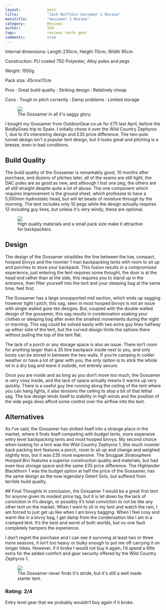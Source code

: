 ```yaml
---
layout:            post
title:             "Jack Wolfskin Gossamer 1 Review"
menutitle:         "Gossamer 1 Review"
category:          Reviews
author:            SSH
tags:              reviews tents gear  
comments:          true
---
```


Internal dimensions: Length 230cm, Height 70cm, Width 95cm

Construction: PU coated 75D Polyester, Alloy poles and pegs

Weight: 1550g

Pack size: 45cmx17cm

Pros
:  Great build quality
:  Striking design
:  Relatively cheap

Cons
:  Tough to pitch correctly
:  Damp problems
:  Limited storage

<figure>
<img src="{{ site.github.url }}/media/img/gossamer/cover.jpg" />
<figcaption>The Gossamer in all it's saggy glory.</figcaption>
</figure>

I bought my Gossamer from OutdoorGear.co.uk for £75 last April, before the BoldlyGoes trip to Spain.  I initially chose it over the Wild Country Zephyros 1, due to it’s interesting design and £35 price difference. The two-pole tunnel design isn't a popular tent design, but it looks great and pitching is a breeze, even in bad conditions.

## Build Quality

The build quality of the Gossamer is remarkably good, 10 months after purchase, and dozens of pitches later, all of the seams are still tight, the DAC poles are as good as new, and although I lost one peg, the others are all still straight despite quite a lot of abuse.  The one component which requires improvement is the ground sheet, which professes to have a 5,000mm hydrostatic head, but will let beads of moisture through by the morning.  The tent includes only 10 pegs while the design actually requires 12 including guy lines, but unless it's very windy, these are optional.

<figure>
<img src="{{ site.github.url }}/media/img/gossamer/pack.jpg" />
<figcaption>High quality materials and a small pack size make it attractive for backpackers.</figcaption>
</figure>


## Design

The design of the Gossamer straddles the line between the low, compact, hooped bivvys and the roomier 1 man backpacking tents with room to sit up and porches to store your backpack.  This fusion results in a compromised experience, just entering the tent requires some thought, the door is at the head end rather than at the side, this requires you to stand up in the entrance, then filter yourself into the tent and your sleeping bag at the same time, feet first.  

The Gossamer has a large unsupported mid section, which ends up sagging however tight I pitch, this sag, seen in most hooped bivvys is not an issue with single walled gore-tex designs. But, coupled with the double walled design of the gossamer, this sag results in condensation soaking your clothes or sleeping bag after even the smallest movements during the night or morning.  This sag could be solved easily with two extra guy lines halfway up either side of the tent, but the curved design limits the options there without pulling the top of the tent flat.

The lack of a porch or any storage space is also an issue.  There isn’t room for anything larger than a 35 litre backpack inside next to you, and only boots can be stored in between the two walls.  If you’re camping in colder weather or have a lot of gear with you, the only option is to stick the whole lot in a dry bag and leave it outside, not entirely secure.

Once you are inside and as long as you don’t move too much, the Gossamer is very cosy inside, and the lack of space actually means it warms up very quickly.  There is a useful guy line running along the ceiling of the tent where you can hang lights, it also tensions the ceiling to stop a bit of that lethal sag.  The low design lends itself to stability in high winds and the position of the side pegs does afford some control over the airflow into the tent.

## Alternatives
As I’ve said, the Gossamer has slotted itself into a strange place in the market, where it finds itself competing with budget tents, more expensive entry level backpacking tents and most hooped bivvys.  My second choice when looking for a tent was the Wild Country Zephyros 1, this much roomier back packing tent features a porch, room to sit up and change and weighed slightly less, but it was £35 more expensive.  The Snugpak Stratosphere Hooped Bivi features a superior construction quality and materials, but had even less storage space and the same £35 price difference.  The Highlander Blackthorn 1 was the budget option at half the price of the Gossamer, has the same design as the now legendary Gelert Solo, but suffered from terrible build quality.


<div class="bg-scroll" style="background-image: url('{{ site.github.url }}/media/img/gossamer/reverse.jpg')"></div>
## Final Thoughts
In conclusion, the Gossamer 1 would be a great first tent for anyone given its modest price tag, but it is let down by the lack of conviction in it’s design, or possibly it’s total conviction to not be like any other tent on the market. When I want to sit in my tent and watch the rain, I am forced to just get up like when I am bivvy bagging.  When I feel cosy and warm like in a bivvy bag, I get damp from the condensation like I am in a cramped tent.  It’s the best and worst of both worlds, but no one fault completely hampers the experience.

I don’t regret the purchase and I can see it surviving at least two or three more seasons, it isn’t too heavy or bulky enough to put me off carrying it on longer hikes.  However, if it broke I would not buy it again, I’d spend a little extra for the added comfort and gear security offered by the Wild Country Zephyros 1.

<figure>
<img src="{{ site.github.url }}/media/img/gossamer/door.jpg" />
<figcaption>The Gossamer never finds it's stride, but it's still a well made starter tent.</figcaption>
</figure>

### Rating: 2/4
Entry level gear that we probably wouldn’t buy again if it broke.


